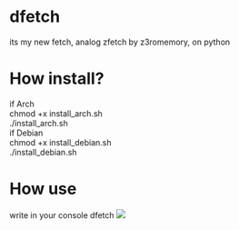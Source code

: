 # dfetch
its my new fetch, analog zfetch by z3romemory, on python
<br/>

# How install?
if Arch
<br/>
chmod +x install_arch.sh
<br/>
./install_arch.sh
<br/>
if Debian
<br/>
chmod +x install_debian.sh
<br/>
./install_debian.sh
<br/>
# How use
write in your console dfetch
<img src="https://imgur.com/GDAUOT6">
